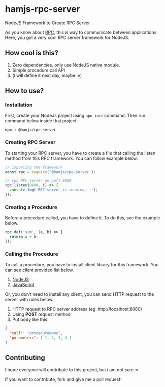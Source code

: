 # hamjs-rpc-server
NodeJS Framework to Create RPC Server 

As you know about [RPC](https://en.wikipedia.org/wiki/Remote_procedure_call),
this is way to communicate between applications. Here, you got a very cool RPC
server framework for NodeJS.

## How cool is this?
1. Zero dependencies, only use NodeJS native module.
2. Simple procedure call API
3. (i will define it next day, maybe :v)

## How to use?
### Installation
First, create your NodeJs project using `npm init` command.
Then run command below inside that project.

```npm i @hamjs/rpc-server```

### Creating RPC Server
To starting your RPC server, you have to create a file that
calling the listen method from this RPC framework. You can
follow example below.

```js
// importing the framework
const rpc = require('@hamjs/rpc-server');

// run RPC server on port 8080
rpc.listen(8080, () => {
  console.log('RPC server is running...');
});
```

### Creating a Procedure
Before a procedure called, you have to define it.
To do this, see the example below.

```js
rpc.def('sum', (a, b) => {
  return a + b;
});
```

### Calling the Procedure
To call a procedure, you have to install client library for this framework.
You can see client provided list below.
1. [NodeJS](https://github.com/hadihammurabi/hamjs-rpc-client-node)
2. [JavaScript](https://github.com/hadihammurabi/hamjs-rpc-client-js)

Or, you don't need to install any client, you can send HTTP request to the server
with rules below.
1. HTTP request to RPC server address (eg. http://localhost:8080)
2. Using **POST** request method
3. Put body like this:
```json
{
  "call": "procedureName",
  "parameters": [ 1, 2, 3, 4 ]
}
```

## Contributing
I hope everyone will contribute to this project, but i am not sure :v

If you want to contribute, fork and give me a pull request!
